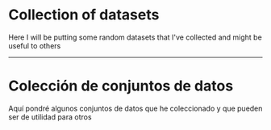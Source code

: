 # Collection of datasets

Here I will be putting some random datasets that I've collected and might be useful to others

----

# Colección de conjuntos de datos

Aquí pondré algunos conjuntos de datos que he coleccionado y que pueden ser de utilidad para otros
